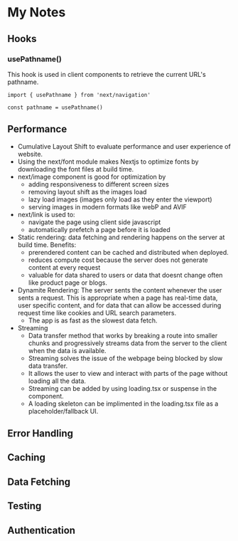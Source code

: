 # My Notes

## Hooks
### usePathname()
This hook is used in client components to retrieve the current URL's pathname. 
```
import { usePathname } from 'next/navigation'

const pathname = usePathname()
```


## Performance 

- Cumulative Layout Shift to evaluate performance and user experience of website.
- Using the next/font module makes Nextjs to optimize fonts by downloading the font files at build time.
- next/image component is good for optimization by
    - adding responsiveness to different screen sizes
    - removing layout shift as the images load
    - lazy load images (images only load as they enter the viewport)
    - serving images in modern formats like webP and AVIF
- next/link is used to:
    - navigate the page using client side javascript
    - automatically prefetch a page before it is loaded
- Static rendering: data fetching and rendering happens on the server at build time. Benefits:
    - prerendered content can be cached and distributed when deployed.
    - reduces compute cost because the server does not generate content at every request
    - valuable for data shared to users or data that doesnt change often like product page or blogs.
- Dynamite Rendering: The server sents the content whenever the user sents a request. This is appropriate when a page has real-time data, user specific content, and for data that can allow be accessed during request time like cookies and URL search parameters.
    - The app is as fast as the slowest data fetch.
- Streaming
    - Data transfer method that works by breaking a route into smaller chunks and progressively streams data from the server to the client when the data is available.
    - Streaming solves the issue of the webpage being blocked by slow data transfer.
    - It allows the user to view and interact with parts of the page without loading all the data.
    - Streaming can be added by using loading.tsx or suspense in the component.
    - A loading skeleton can be implimented in the loading.tsx file as a placeholder/fallback UI.


## Error Handling 


## Caching 


## Data Fetching 


## Testing


## Authentication
